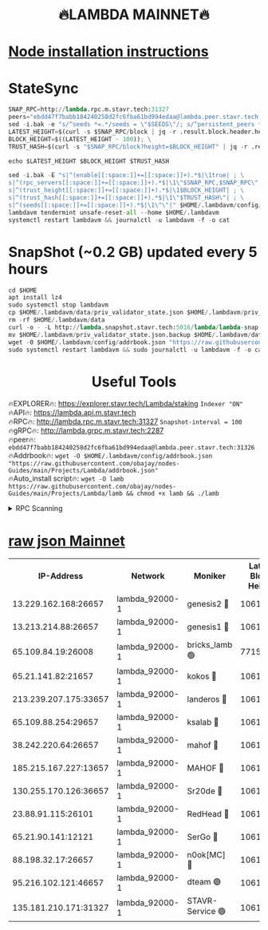 <h1 align="center"> 🔥LAMBDA MAINNET🔥</h1>


[Node installation instructions](https://github.com/obajay/nodes-Guides/tree/main/Projects/Lambda)
=


# StateSync
```python
SNAP_RPC=http://lambda.rpc.m.stavr.tech:31327
peers="ebdd47f7babb184240258d2fc6fba61bd994edaa@lambda.peer.stavr.tech:31326" 
sed -i.bak -e "s/^seeds *=.*/seeds = \"$SEEDS\"/; s/^persistent_peers *=.*/persistent_peers = \"$PEERS\"/" $HOME/.lambdavm/config/config.toml
LATEST_HEIGHT=$(curl -s $SNAP_RPC/block | jq -r .result.block.header.height); \
BLOCK_HEIGHT=$((LATEST_HEIGHT - 100)); \
TRUST_HASH=$(curl -s "$SNAP_RPC/block?height=$BLOCK_HEIGHT" | jq -r .result.block_id.hash)

echo $LATEST_HEIGHT $BLOCK_HEIGHT $TRUST_HASH

sed -i.bak -E "s|^(enable[[:space:]]+=[[:space:]]+).*$|\1true| ; \
s|^(rpc_servers[[:space:]]+=[[:space:]]+).*$|\1\"$SNAP_RPC,$SNAP_RPC\"| ; \
s|^(trust_height[[:space:]]+=[[:space:]]+).*$|\1$BLOCK_HEIGHT| ; \
s|^(trust_hash[[:space:]]+=[[:space:]]+).*$|\1\"$TRUST_HASH\"| ; \
s|^(seeds[[:space:]]+=[[:space:]]+).*$|\1\"\"|" $HOME/.lambdavm/config/config.toml
lambdavm tendermint unsafe-reset-all --home $HOME/.lambdavm
systemctl restart lambdavm && journalctl -u lambdavm -f -o cat

```
# SnapShot (~0.2 GB) updated every 5 hours
```python
cd $HOME
apt install lz4
sudo systemctl stop lambdavm
cp $HOME/.lambdavm/data/priv_validator_state.json $HOME/.lambdavm/priv_validator_state.json.backup
rm -rf $HOME/.lambdavm/data
curl -o - -L http://lambda.snapshot.stavr.tech:5016/lambda/lambda-snap.tar.lz4 | lz4 -c -d - | tar -x -C $HOME/.lambdavm --strip-components 2
mv $HOME/.lambdavm/priv_validator_state.json.backup $HOME/.lambdavm/data/priv_validator_state.json
wget -O $HOME/.lambdavm/config/addrbook.json "https://raw.githubusercontent.com/obajay/nodes-Guides/main/Projects/Lambda/addrbook.json"
sudo systemctl restart lambdavm && sudo journalctl -u lambdavm -f -o cat
```
 <h1 align="center"> Useful Tools</h1>

🔥EXPLORER🔥:      https://explorer.stavr.tech/Lambda/staking	        `Indexer "ON"` \
🔥API🔥: 			 		 https://lambda.api.m.stavr.tech \
🔥RPC🔥:           http://lambda.rpc.m.stavr.tech:31327	              `Snapshot-interval = 100` \
🔥gRPC🔥:          http://lambda.grpc.m.stavr.tech:2287 \
🔥peer🔥:					 `ebdd47f7babb184240258d2fc6fba61bd994edaa@lambda.peer.stavr.tech:31326` \
🔥Addrbook🔥:    ```wget -O $HOME/.lambdavm/config/addrbook.json "https://raw.githubusercontent.com/obajay/nodes-Guides/main/Projects/Lambda/addrbook.json"``` \
🔥Auto_install script🔥: ```wget -O lamb https://raw.githubusercontent.com/obajay/nodes-Guides/main/Projects/Lambda/lamb && chmod +x lamb && ./lamb```


<details>
<summary>RPC Scanning</summary>

<h2 align="center"> We scan nodes in real time every 4 hours. And we provide the final result of RPC endpoints.
We cannot influence the operation of these nodes in any way. </h2>


```python
If Voting Power is higher than 0 --> then the Node is a validator of the network and may be subject to attack and be a potential threat to the chain.
```
```python
We marked such validators with a red symbol
```

</details>

[raw json Mainnet](https://rpc-check.lambm.stavr.tech/lambm/rpc-lambm-result.json)
=


<table><tr><th>IP-Address</th><th>Network</th><th>Moniker</th><th>Latest Block Height</th><th>Earliest Block Height</th><th>Catching Up</th><th>Tx Index</th><th>Voting Power</th><th>Scan Time</th></tr><tr><td>13.229.162.168:26657</td><td>lambda_92000-1</td><td>genesis2 🔴</td><td>10612754</td><td>1</td><td>False</td><td>on</td><td>16646650</td><td>2023-12-18T11:08:20.439997941UTC</td></tr><tr><td>13.213.214.88:26657</td><td>lambda_92000-1</td><td>genesis1 🔴</td><td>10612755</td><td>1</td><td>False</td><td>on</td><td>107835</td><td>2023-12-18T11:08:24.636964552UTC</td></tr><tr><td>65.109.84.19:26008</td><td>lambda_92000-1</td><td>bricks_lamb 🟢</td><td>7715743</td><td>7581001</td><td>False</td><td>on</td><td>0</td><td>2023-12-18T11:08:36.007515614UTC</td></tr><tr><td>65.21.141.82:21657</td><td>lambda_92000-1</td><td>kokos 🔴</td><td>10612756</td><td>7716001</td><td>False</td><td>off</td><td>546765</td><td>2023-12-18T11:08:27.086812553UTC</td></tr><tr><td>213.239.207.175:33657</td><td>lambda_92000-1</td><td>landeros 🔴</td><td>10612754</td><td>8136001</td><td>False</td><td>off</td><td>936691</td><td>2023-12-18T11:08:14.632403296UTC</td></tr><tr><td>65.109.88.254:29657</td><td>lambda_92000-1</td><td>ksalab 🔴</td><td>10612757</td><td>8715001</td><td>False</td><td>on</td><td>503145</td><td>2023-12-18T11:08:30.169409857UTC</td></tr><tr><td>38.242.220.64:26657</td><td>lambda_92000-1</td><td>mahof 🔴</td><td>10612753</td><td>10131001</td><td>False</td><td>off</td><td>770350</td><td>2023-12-18T11:08:09.881943543UTC</td></tr><tr><td>185.215.167.227:13657</td><td>lambda_92000-1</td><td>MAHOF 🔴</td><td>10612755</td><td>10134001</td><td>False</td><td>on</td><td>2051510</td><td>2023-12-18T11:08:23.716582931UTC</td></tr><tr><td>130.255.170.126:36657</td><td>lambda_92000-1</td><td>Sr20de 🔴</td><td>10612754</td><td>10353001</td><td>False</td><td>off</td><td>671446</td><td>2023-12-18T11:08:15.140180921UTC</td></tr><tr><td>23.88.91.115:26101</td><td>lambda_92000-1</td><td>RedHead 🔴</td><td>10612754</td><td>10512754</td><td>False</td><td>off</td><td>553202</td><td>2023-12-18T11:08:15.439475939UTC</td></tr><tr><td>65.21.90.141:12121</td><td>lambda_92000-1</td><td>SerGo 🔴</td><td>10612757</td><td>10512757</td><td>False</td><td>off</td><td>10549661</td><td>2023-12-18T11:08:30.492325924UTC</td></tr><tr><td>88.198.32.17:26657</td><td>lambda_92000-1</td><td>n0ok[MC] 🔴</td><td>10612759</td><td>10512759</td><td>False</td><td>off</td><td>1578630</td><td>2023-12-18T11:08:35.673044756UTC</td></tr><tr><td>95.216.102.121:46657</td><td>lambda_92000-1</td><td>dteam 🟢</td><td>10612757</td><td>10598501</td><td>False</td><td>off</td><td>0</td><td>2023-12-18T11:08:29.821098727UTC</td></tr><tr><td>135.181.210.171:31327</td><td>lambda_92000-1</td><td>STAVR-Service 🟢</td><td>10612757</td><td>10608701</td><td>False</td><td>on</td><td>0</td><td>2023-12-18T11:08:29.477730379UTC</td></tr></table>
